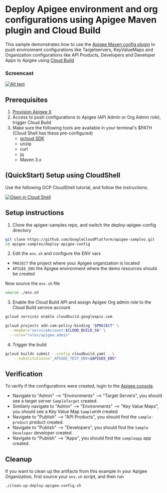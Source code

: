 # Deploy Apigee environment and org configurations using Apigee Maven plugin and Cloud Build

This sample demonstrates how to use the [Apigee Maven config plugin](https://github.com/apigee/apigee-config-maven-plugin) to push environment configurations like Targetservers, KeyValueMaps and Organization configurations like API Products, Developers and Developer Apps to Apigee using [Cloud Build](https://cloud.google.com/build/docs/overview)

### Screencast

[![Alt text](https://img.youtube.com/vi/RBn-8cG_i9s/0.jpg)](https://www.youtube.com/watch?v=RBn-8cG_i9s)

## Prerequisites

1. [Provision Apigee X](https://cloud.google.com/apigee/docs/api-platform/get-started/provisioning-intro)
2. Access to push configurations to Apigee (API Admin or Org Admin role), trigger Cloud Build
3. Make sure the following tools are available in your terminal's $PATH (Cloud Shell has these pre-configured)
    * [gcloud SDK](https://cloud.google.com/sdk/docs/install)
    * unzip
    * curl
    * jq
    * Maven 3.x

## (QuickStart) Setup using CloudShell

Use the following GCP CloudShell tutorial, and follow the instructions.

[![Open in Cloud Shell](https://gstatic.com/cloudssh/images/open-btn.png)](https://ssh.cloud.google.com/cloudshell/open?cloudshell_git_repo=https://github.com/GoogleCloudPlatform/apigee-samples&cloudshell_git_branch=main&cloudshell_workspace=.&cloudshell_tutorial=deploy-apigee-config/docs/cloudshell-tutorial-maven.md)

## Setup instructions

1. Clone the apigee-samples repo, and switch the deploy-apigee-config directory

```bash
git clone https://github.com/GoogleCloudPlatform/apigee-samples.git
cd apigee-samples/deploy-apigee-config
```

2. Edit the `env.sh` and configure the ENV vars

* `PROJECT` the project where your Apigee organization is located
* `APIGEE_ENV` the Apigee environment where the demo resources should be created

Now source the `env.sh` file

```bash
source ./env.sh
```

3. Enable the Cloud Build API and assign Apigee Org admin role to the Cloud Build service account

```bash
gcloud services enable cloudbuild.googleapis.com

gcloud projects add-iam-policy-binding "$PROJECT" \
  --member="serviceAccount:$CLOUD_BUILD_SA" \
  --role="roles/apigee.admin"
```

4. Trigger the build

```bash
gcloud builds submit --config cloudbuild.yaml . \
    --substitutions="_APIGEE_TEST_ENV=$APIGEE_ENV"
```

## Verification

To verify if the configurations were created, login to the [Apigee console](https://apigee.google.com).
* Navigate to "Admin" --> "Environments" --> "Target Servers", you should see a target server `SampleTarget` created.
* Similarly navigate to "Admin" --> "Environments" --> "Key Value Maps", you should see a Key Value Map `SampleKVM` created
* Navigate to "Publish" --> "API Products", you should find the `sample-product` product created.
* Navigate to "Publish" --> "Developers", you should find the `Sample Developer` developer created.
* Navigate to "Publish" --> "Apps", you should find the `sampleapp` app created.

## Cleanup

If you want to clean up the artifacts from this example in your Apigee Organization, first source your `env.sh` script, and then run

```bash
./clean-up-deploy-apigee-config.sh
```
